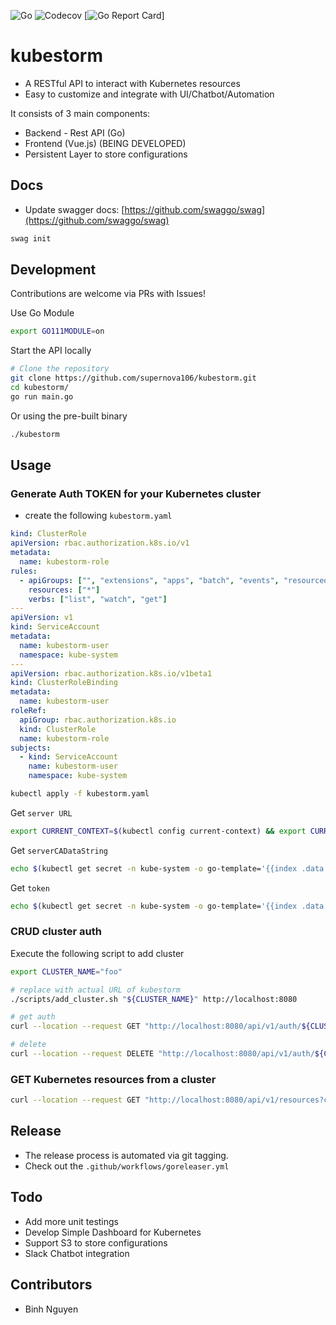![Go](https://github.com/supernova106/kubestorm/workflows/Go/badge.svg?branch=master)
![Codecov](https://codecov.io/gh/supernova106/kubestorm/branch/master/graph/badge.svg)
[![Go Report Card](https://goreportcard.com/badge/github.com/supernova106/kubestorm)]

# kubestorm

- A RESTful API to interact with Kubernetes resources
- Easy to customize and integrate with UI/Chatbot/Automation

It consists of 3 main components:

- Backend - Rest API (Go)
- Frontend (Vue.js) (BEING DEVELOPED)
- Persistent Layer to store configurations

## Docs

- Update swagger docs: [https://github.com/swaggo/swag](https://github.com/swaggo/swag)

```sh
swag init
```

## Development

Contributions are welcome via PRs with Issues!

Use Go Module

```sh
export GO111MODULE=on
```

Start the API locally

```bash
# Clone the repository
git clone https://github.com/supernova106/kubestorm.git
cd kubestorm/
go run main.go
```

Or using the pre-built binary

```sh
./kubestorm
```

## Usage

### Generate Auth TOKEN for your Kubernetes cluster

- create the following `kubestorm.yaml`

```yaml
kind: ClusterRole
apiVersion: rbac.authorization.k8s.io/v1
metadata:
  name: kubestorm-role
rules:
  - apiGroups: ["", "extensions", "apps", "batch", "events", "resourcequotas"]
    resources: ["*"]
    verbs: ["list", "watch", "get"]
---
apiVersion: v1
kind: ServiceAccount
metadata:
  name: kubestorm-user
  namespace: kube-system
---
apiVersion: rbac.authorization.k8s.io/v1beta1
kind: ClusterRoleBinding
metadata:
  name: kubestorm-user
roleRef:
  apiGroup: rbac.authorization.k8s.io
  kind: ClusterRole
  name: kubestorm-role
subjects:
  - kind: ServiceAccount
    name: kubestorm-user
    namespace: kube-system
```

```sh
kubectl apply -f kubestorm.yaml
```

Get `server URL`

```sh
export CURRENT_CONTEXT=$(kubectl config current-context) && export CURRENT_CLUSTER=$(kubectl config view -o go-template="{{\$curr_context := \"$CURRENT_CONTEXT\" }}{{range .contexts}}{{if eq .name \$curr_context}}{{.context.cluster}}{{end}}{{end}}") && echo $(kubectl config view -o go-template="{{\$cluster_context := \"$CURRENT_CLUSTER\"}}{{range .clusters}}{{if eq .name \$cluster_context}}{{.cluster.server}}{{end}}{{end}}")
```

Get `serverCADataString`

```sh
echo $(kubectl get secret -n kube-system -o go-template='{{index .data "ca.crt" }}' $(kubectl get sa kubestorm-user -n kube-system -o go-template="{{range .secrets}}{{.name}}{{end}}"))
```

Get `token`

```sh
echo $(kubectl get secret -n kube-system -o go-template='{{index .data "token" }}' $(kubectl get sa kubestorm-user -n kube-system -o go-template="{{range .secrets}}{{.name}}{{end}}")) | base64 --decode
```

### CRUD cluster auth

Execute the following script to add cluster

```bash
export CLUSTER_NAME="foo"

# replace with actual URL of kubestorm
./scripts/add_cluster.sh "${CLUSTER_NAME}" http://localhost:8080

# get auth
curl --location --request GET "http://localhost:8080/api/v1/auth/${CLUSTER_NAME}"

# delete
curl --location --request DELETE "http://localhost:8080/api/v1/auth/${CLUSTER_NAME}"
```

### GET Kubernetes resources from a cluster

```sh
curl --location --request GET "http://localhost:8080/api/v1/resources?cluster=${CLUSTER_NAME}&type=nodes"
```

## Release

- The release process is automated via git tagging.
- Check out the `.github/workflows/goreleaser.yml`

## Todo

- Add more unit testings
- Develop Simple Dashboard for Kubernetes
- Support S3 to store configurations
- Slack Chatbot integration

## Contributors

- Binh Nguyen
